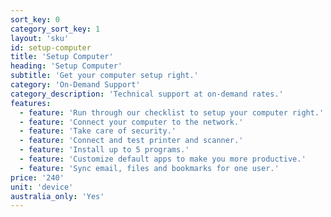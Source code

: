 ```yaml
---
sort_key: 0
category_sort_key: 1
layout: 'sku'
id: setup-computer
title: 'Setup Computer'
heading: 'Setup Computer'
subtitle: 'Get your computer setup right.'
category: 'On-Demand Support'
category_description: 'Technical support at on-demand rates.'
features:
  - feature: 'Run through our checklist to setup your computer right.'
  - feature: 'Connect your computer to the network.'
  - feature: 'Take care of security.'
  - feature: 'Connect and test printer and scanner.'
  - feature: 'Install up to 5 programs.'
  - feature: 'Customize default apps to make you more productive.'
  - feature: 'Sync email, files and bookmarks for one user.'
price: '240'
unit: 'device'
australia_only: 'Yes'
---
```

